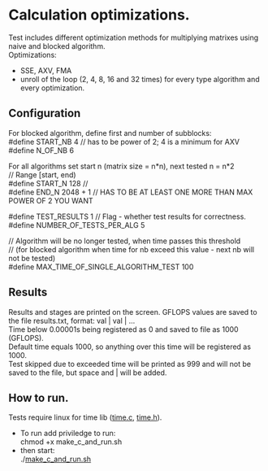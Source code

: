 # Calculation optimizations.
Test includes different optimization methods for multiplying matrixes using naive and blocked algorithm.<br>
Optimizations:
- SSE, AXV, FMA
- unroll of the loop (2, 4, 8, 16 and 32 times) for every type algorithm and every optimization.

## Configuration
For blocked algorithm, define first and number of subblocks:<br>
#define START_NB 4  // has to be power of 2; 4 is a minimum for AXV<br>
#define N_OF_NB 6<br>

For all algorithms set start n (matrix size = n\*n), next tested n = n*2 <br>
// Range [start, end)<br>
#define START_N 128  // <br>
#define END_N 2048 + 1  // HAS TO BE AT LEAST ONE MORE THAN MAX POWER OF 2 YOU WANT<br>

#define TEST_RESULTS 1  // Flag - whether test results for correctness.<br>
#define NUMBER_OF_TESTS_PER_ALG 5<br>

// Algorithm will be no longer tested, when time passes this threshold<br>
// (for blocked algorithm when time for nb exceed this value - next nb will not be tested)<br>
#define MAX_TIME_OF_SINGLE_ALGORITHM_TEST 100<br>

## Results
Results and stages are printed on the screen. GFLOPS values are saved to the file results.txt, format: val | val | ...<br>
Time below 0.00001s being registered as 0 and saved to file as 1000 (GFLOPS).<br>
Default time equals 1000, so anything over this time will be registered as 1000.<br>
Test skipped due to exceeded time will be printed as 999 and will not be saved to the file, but space and | will be added.

## How to run.
Tests require linux for time lib ([time.c](time.c), [time.h](time.h)).<br>
- To run add priviledge to run:<br>
chmod +x make_c_and_run.sh<br>
- then start:<br>
./[make_c_and_run.sh](make_c_and_run.sh)<br>
